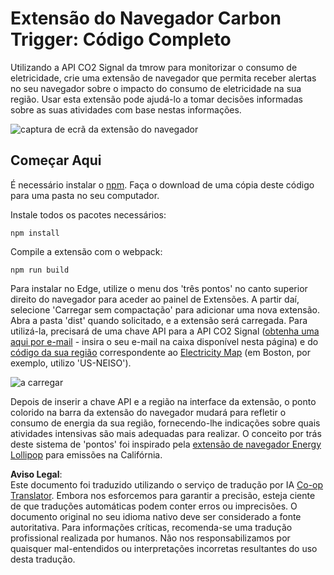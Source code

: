 <!--
CO_OP_TRANSLATOR_METADATA:
{
  "original_hash": "21b364c158c8e4f698de65eeac16c9fe",
  "translation_date": "2025-08-24T13:22:12+00:00",
  "source_file": "5-browser-extension/solution/translation/README.ms.md",
  "language_code": "pt"
}
-->
# Extensão do Navegador Carbon Trigger: Código Completo

Utilizando a API CO2 Signal da tmrow para monitorizar o consumo de eletricidade, crie uma extensão de navegador que permita receber alertas no seu navegador sobre o impacto do consumo de eletricidade na sua região. Usar esta extensão pode ajudá-lo a tomar decisões informadas sobre as suas atividades com base nestas informações.

![captura de ecrã da extensão do navegador](../../../../../5-browser-extension/extension-screenshot.png)

## Começar Aqui

É necessário instalar o [npm](https://npmjs.com). Faça o download de uma cópia deste código para uma pasta no seu computador.

Instale todos os pacotes necessários:

```
npm install
```

Compile a extensão com o webpack:

```
npm run build
```

Para instalar no Edge, utilize o menu dos 'três pontos' no canto superior direito do navegador para aceder ao painel de Extensões. A partir daí, selecione 'Carregar sem compactação' para adicionar uma nova extensão. Abra a pasta 'dist' quando solicitado, e a extensão será carregada. Para utilizá-la, precisará de uma chave API para a API CO2 Signal ([obtenha uma aqui por e-mail](https://www.co2signal.com/) - insira o seu e-mail na caixa disponível nesta página) e do [código da sua região](http://api.electricitymap.org/v3/zones) correspondente ao [Electricity Map](https://www.electricitymap.org/map) (em Boston, por exemplo, utilizo 'US-NEISO').

![a carregar](../../../../../5-browser-extension/install-on-edge.png)

Depois de inserir a chave API e a região na interface da extensão, o ponto colorido na barra da extensão do navegador mudará para refletir o consumo de energia da sua região, fornecendo-lhe indicações sobre quais atividades intensivas são mais adequadas para realizar. O conceito por trás deste sistema de 'pontos' foi inspirado pela [extensão de navegador Energy Lollipop](https://energylollipop.com/) para emissões na Califórnia.

**Aviso Legal**:  
Este documento foi traduzido utilizando o serviço de tradução por IA [Co-op Translator](https://github.com/Azure/co-op-translator). Embora nos esforcemos para garantir a precisão, esteja ciente de que traduções automáticas podem conter erros ou imprecisões. O documento original no seu idioma nativo deve ser considerado a fonte autoritativa. Para informações críticas, recomenda-se uma tradução profissional realizada por humanos. Não nos responsabilizamos por quaisquer mal-entendidos ou interpretações incorretas resultantes do uso desta tradução.